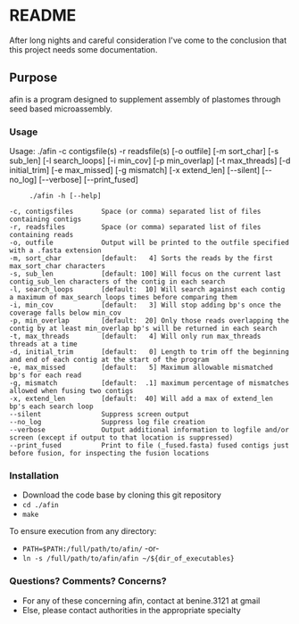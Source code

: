 # README #

After long nights and careful consideration I've come to the conclusion that this project needs some documentation. 

## Purpose ##
afin is a program designed to supplement assembly of plastomes through seed based microassembly.

### Usage ###


  Usage: ./afin -c contigsfile(s) -r readsfile(s) [-o outfile] [-m sort_char] [-s sub_len]
            [-l search_loops] [-i min_cov] [-p min_overlap] [-t max_threads]
            [-d initial_trim] [-e max_missed] [-g mismatch] [-x extend_len]
            [--silent] [--no_log] [--verbose] [--print_fused]

         ./afin -h [--help]

    -c, contigsfiles       Space (or comma) separated list of files containing contigs
    -r, readsfiles         Space (or comma) separated list of files containing reads
    -o, outfile            Output will be printed to the outfile specified with a .fasta extension
    -m, sort_char          [default:   4] Sorts the reads by the first max_sort_char characters
    -s, sub_len            [default: 100] Will focus on the current last contig_sub_len characters of the contig in each search                                                 
    -l, search_loops       [default:  10] Will search against each contig a maximum of max_search_loops times before comparing them
    -i, min_cov            [default:   3] Will stop adding bp's once the coverage falls below min_cov
    -p, min_overlap        [default:  20] Only those reads overlapping the contig by at least min_overlap bp's will be returned in each search                                  
    -t, max_threads        [default:   4] Will only run max_threads threads at a time
    -d, initial_trim       [default:   0] Length to trim off the beginning and end of each contig at the start of the program
    -e, max_missed         [default:   5] Maximum allowable mismatched bp's for each read
    -g, mismatch           [default:  .1] maximum percentage of mismatches allowed when fusing two contigs
    -x, extend_len         [default:  40] Will add a max of extend_len bp's each search loop
    --silent               Suppress screen output
    --no_log               Suppress log file creation
    --verbose              Output additional information to logfile and/or screen (except if output to that location is suppressed)
    --print_fused          Print to file (_fused.fasta) fused contigs just before fusion, for inspecting the fusion locations




### Installation ###

* Download the code base by cloning this git repository
* `cd ./afin`
* `make`

To ensure execution from any directory:
* `PATH=$PATH:/full/path/to/afin/`
-or-
* `ln -s /full/path/to/afin/afin ~/${dir_of_executables}`

### Questions? Comments? Concerns?  ###

* For any of these concerning afin, contact at benine.3121 at gmail
* Else, please contact authorities in the appropriate specialty
